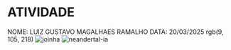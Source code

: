 # ATIVIDADE
NOME: LUIZ GUSTAVO MAGALHAES RAMALHO
DATA: 20/03/2025 rgb(9, 105, 218)
![joinha](https://github.com/user-attachments/assets/3a09e346-a007-41c7-a59d-0f6dfb554ae7)
![neandertal-ia](https://github.com/user-attachments/assets/3ef585e6-506d-4190-85e2-29e22ec6f54f)
